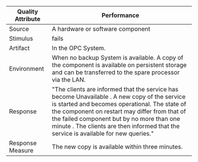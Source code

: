 Quality Attribute	| Performance	 
------------------|-------------
Source |	A hardware or software component	
Stimulus	| fails	
Artifact |	In the OPC System.	
Environment |	When no backup System is available.  A copy of the component is available on persistent storage and can be transferred to the spare processor via the LAN.	
Response	| "The clients are informed that the service has become  Unavailable . A new copy of the service is started and becomes operational. The state of the component on restart may differ from that of the failed component but by no more than one minute . The clients are then informed that the service is available for new queries."	
Response Measure	| The new copy is available within three minutes.	
